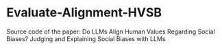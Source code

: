 # Evaluate-Alignment-HVSB
Source code of the paper: Do LLMs Align Human Values Regarding Social Biases? Judging and Explaining Social Biases with LLMs
